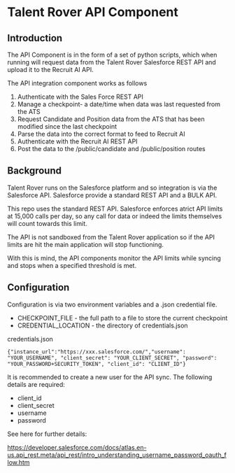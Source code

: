 # Talent Rover API Component

## Introduction

The API Component is in the form of a set of python scripts, which when running will request data from the Talent Rover Salesforce REST API and upload it to the Recruit AI API.

The API integration component works as follows

1. Authenticate with the Sales Force REST API
2. Manage a checkpoint- a date/time when data was last requested from the ATS
3. Request Candidate and Position data from the ATS that has been modified since the last checkpoint
4. Parse the data into the correct format to feed to Recruit AI
5. Authenticate with the Recruit AI REST API
6. Post the data to the /public/candidate and /public/position routes


## Background

Talent Rover runs on the Salesforce platform and so integration is via the Salesforce API. Salesforce provide a standard REST API and a BULK API.

This repo uses the standard REST API. Salesforce enforces atrict API limits at 15,000 calls per day, so any call for data or indeed the limits themselves will count towards this limit.

The API is not sandboxed from the Talent Rover application so if the API limits are hit the main application will stop functioning.

With this is mind, the API components monitor the API limits while syncing and stops when a specified threshold is met.

## Configuration

Configuration is via two environment variables and a .json credential file.

* CHECKPOINT_FILE - the full path to a file to store the current checkpoint
* CREDENTIAL_LOCATION - the directory of credentials.json

credentials.json

```
{"instance_url":"https://xxx.salesforce.com/","username": "YOUR_USERNAME", "client_secret": "YOUR_CLIENT_SECRET", "password": "YOUR_PASSWORD+SECURITY_TOKEN", "client_id": "CLIENT_ID"}
```

It is recommended to create a new user for the API sync. The following details are required:

* client_id
* client_secret
* username
* password

See here for further details:

https://developer.salesforce.com/docs/atlas.en-us.api_rest.meta/api_rest/intro_understanding_username_password_oauth_flow.htm

